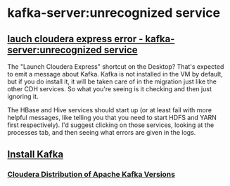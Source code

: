 # kafka-server:unrecognized service

## [lauch cloudera express error - kafka-server:unrecognized service](https://community.cloudera.com/t5/Hadoop-101-Training-Quickstart/CDH5-8-lauch-cloudera-express-error-kafka-server-unrecognized/td-p/44574)
 
The "Launch Cloudera Express" shortcut on the Desktop? That's expected to
emit a message about Kafka. Kafka is not installed in the VM by default,
but if you do install it, it will be taken care of in the migration just
like the other CDH services. So what you're seeing is it checking and then
just ignoring it.

The HBase and Hive services should start up (or at least fail with more
helpful messages, like telling you that you need to start HDFS and YARN
first respectively). I'd suggest clicking on those services, looking at the
processes tab, and then seeing what errors are given in the logs.

## [Install Kafka](https://www.cloudera.com/documentation/kafka/latest/topics/kafka_installing.html)
### [Cloudera Distribution of Apache Kafka Versions](https://www.cloudera.com/documentation/kafka/latest/topics/kafka_packaging.html#concept_tm5_gx3_dp)

